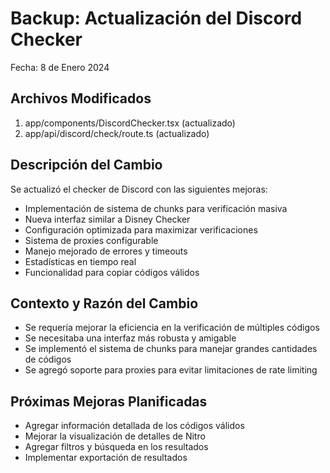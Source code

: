 # Backup: Actualización del Discord Checker
Fecha: 8 de Enero 2024

## Archivos Modificados
1. app/components/DiscordChecker.tsx (actualizado)
2. app/api/discord/check/route.ts (actualizado)

## Descripción del Cambio
Se actualizó el checker de Discord con las siguientes mejoras:
- Implementación de sistema de chunks para verificación masiva
- Nueva interfaz similar a Disney Checker
- Configuración optimizada para maximizar verificaciones
- Sistema de proxies configurable
- Manejo mejorado de errores y timeouts
- Estadísticas en tiempo real
- Funcionalidad para copiar códigos válidos

## Contexto y Razón del Cambio
- Se requería mejorar la eficiencia en la verificación de múltiples códigos
- Se necesitaba una interfaz más robusta y amigable
- Se implementó el sistema de chunks para manejar grandes cantidades de códigos
- Se agregó soporte para proxies para evitar limitaciones de rate limiting

## Próximas Mejoras Planificadas
- Agregar información detallada de los códigos válidos
- Mejorar la visualización de detalles de Nitro
- Agregar filtros y búsqueda en los resultados
- Implementar exportación de resultados 
